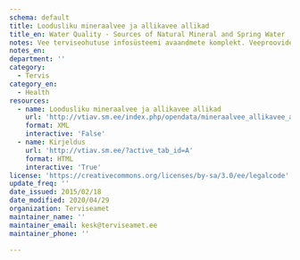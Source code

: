 ```yaml
---
schema: default
title: Loodusliku mineraalvee ja allikavee allikad
title_en: Water Quality - Sources of Natural Mineral and Spring Water
notes: Vee terviseohutuse infosüsteemi avaandmete komplekt. Veeproovide puhul esitatakse ainult avalikustamisele kuuluvad veeproovid. Veevärkide puhul esitatakse ainult järelevalve aluste veevärkide veeproovid. Veeallikate puhul esitatakse ainult kasutuses olevate veeallikate veeproovid.
notes_en:
department: ''
category:
  - Tervis
category_en:
  - Health
resources:
  - name: Loodusliku mineraalvee ja allikavee allikad
    url: 'http://vtiav.sm.ee/index.php/opendata/mineraalvee_allikavee_allikad.xml'
    format: XML
    interactive: 'False'
  - name: Kirjeldus
    url: 'http://vtiav.sm.ee/?active_tab_id=A'
    format: HTML
    interactive: 'True'
license: 'https://creativecommons.org/licenses/by-sa/3.0/ee/legalcode'
update_freq: ''
date_issued: 2015/02/18
date_modified: 2020/04/29
organization: Terviseamet
maintainer_name: ''
maintainer_email: kesk@terviseamet.ee
maintainer_phone: ''

---
```

